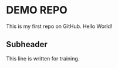# DEMO REPO

This is my first repo on GitHub. Hello World!

## Subheader

This line is written for training.